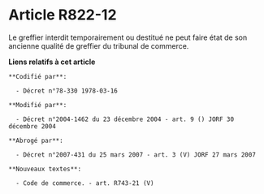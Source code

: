 # Article R822-12

Le greffier interdit temporairement ou destitué ne peut faire état de son ancienne qualité de greffier du tribunal de
commerce.

**Liens relatifs à cet article**

	**Codifié par**:

	  - Décret n°78-330 1978-03-16

	**Modifié par**:

	  - Décret n°2004-1462 du 23 décembre 2004 - art. 9 () JORF 30 décembre 2004

	**Abrogé par**:

	  - Décret n°2007-431 du 25 mars 2007 - art. 3 (V) JORF 27 mars 2007

	**Nouveaux textes**:

	  - Code de commerce. - art. R743-21 (V)
